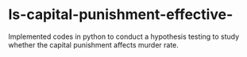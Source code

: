 # Is-capital-punishment-effective-
Implemented codes in python to conduct a hypothesis testing to study whether the capital punishment affects murder rate.

